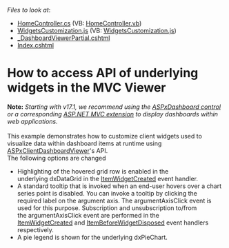 <!-- default file list -->
*Files to look at*:

* [HomeController.cs](./CS/Dashboard_WidgetAccess_MVC/Controllers/HomeController.cs) (VB: [HomeController.vb](./VB/Dashboard_WidgetAccess_MVC/Controllers/HomeController.vb))
* [WidgetsCustomization.js](./CS/Dashboard_WidgetAccess_MVC/Scripts/WidgetsCustomization.js) (VB: [WidgetsCustomization.js](./VB/Dashboard_WidgetAccess_MVC/Scripts/WidgetsCustomization.js))
* [_DashboardViewerPartial.cshtml](./CS/Dashboard_WidgetAccess_MVC/Views/Home/_DashboardViewerPartial.cshtml)
* [Index.cshtml](./CS/Dashboard_WidgetAccess_MVC/Views/Home/Index.cshtml)
<!-- default file list end -->
# How to access API of underlying widgets in the MVC Viewer


<strong>Note:</strong> <em>Starting with v17.1, we recommend using the <a href="https://documentation.devexpress.com/Dashboard/CustomDocument16976.aspx">ASPxDashboard control</a> or a corresponding <a href="https://documentation.devexpress.com/Dashboard/CustomDocument16977.aspx">ASP.NET MVC extension</a> to display dashboards within web applications.</em><br><br>This example demonstrates how to customize client widgets used to visualize data within dashboard items at runtime using <a href="http://documentation.devexpress.com/#Dashboard/clsDevExpressDashboardWebScriptsASPxClientDashboardViewertopic">ASPxClientDashboardViewer</a>'s API.<br>The following options are changed

* Highlighting of the hovered grid row is enabled in the underlying dxDataGrid in the <a href="http://documentation.devexpress.com/#Dashboard/DevExpressDashboardWebScriptsASPxClientDashboardViewer_ItemWidgetCreatedtopic">ItemWidgetCreated</a> event handler.
* A standard tooltip that is invoked when an end-user hovers over a chart series point is disabled. You can invoke a tooltip by clicking the required label on the argument axis. The argumentAxisClick event is used for this purpose. Subscription and unsubscription to/from the argumentAxisClick event are performed in the <a href="http://documentation.devexpress.com/#Dashboard/DevExpressDashboardWebScriptsASPxClientDashboardViewer_ItemWidgetCreatedtopic">ItemWidgetCreated</a> and <a href="http://documentation.devexpress.com/#Dashboard/DevExpressDashboardWebScriptsASPxClientDashboardViewer_ItemBeforeWidgetDisposedtopic">ItemBeforeWidgetDisposed</a> event handlers respectively.
* A pie legend is shown for the underlying dxPieChart.

<br/>


